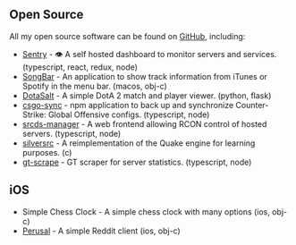 ## Open Source

All my open source software can be found on [GitHub](https://github.com/sbuggay), including:
- [Sentry](https://github.com/sbuggay/sentry) - 👁 A self hosted dashboard to monitor servers and services. (typescript, react, redux, node)
- [SongBar](https://github.com/sbuggay/SongBar) - An application to show track information from iTunes or Spotify in the menu bar. (macos, obj-c)
- [DotaSalt](https://github.com/sbuggay/dotasalt) - A simple DotA 2 match and player viewer. (python, flask)
- [csgo-sync](https://github.com/sbuggay/csgo-sync) - npm application to back up and synchronize Counter-Strike: Global Offensive configs. (typescript, node)
- [srcds-manager](https://github.com/sbuggay/srcds-manager) - A web frontend allowing RCON control of hosted servers. (typescript, node)
- [silversrc](https://github.com/sbuggay/silversrc) - A reimplementation of the Quake engine for learning purposes. (c)
- [gt-scrape](https://github.com/sbuggay/gt-scrape) - GT scraper for server statistics. (typescript, node)

## iOS
- Simple Chess Clock - A simple chess clock with many options (ios, obj-c)
- [Perusal](https://github.com/sbuggay/Perusal) - A simple Reddit client (ios, obj-c)
